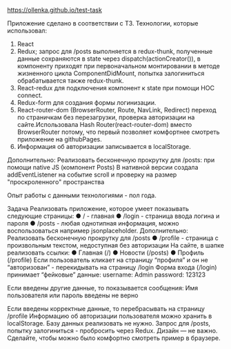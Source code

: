 https://ollenka.github.io/test-task

Приложение сделано в соответствии с ТЗ.
Технологии, которые использовал: 
1) React 
2) Redux; запрос для /posts выполняется в redux-thunk, полученные данные сохраняются в state через 
dispatch(actionCreator()), в компоненту приходят при первоначальном монтировании в методе жизненного 
цикла ComponentDidMount, попытка залогиниться обрабатывается также redux-thunk.
3) React-redux для подключения компонент к state при помощи HOC connect.
4) Redux-form для создания формы логинизации.
5) React-router-dom (BrowserRouter, Route, NavLink, Redirect) переход по страничкам без перезагрузки,
проверка авторизации на сайте.Использовала Hash Router(react-router-dom) вместо BrowserRouter потому, что первый позволяет комфортнее смотреть 
приложение на githubPages.
6) Информация об авторизации записывается в localStorage.

Дополнительно: Реализовать бесконечную прокрутку для /posts: при помощи native JS (компонент Posts)
В нативной версии создала addEventListener на событие scroll и проверку на размер "проскроленного" пространства

Опыт работы с данными технологиями - пол года.

Задача
Реализовать приложение, которое умеет показывать следующие страницы:
●	/ - главная
●	/login - страница ввода логина и пароля
●	/posts - любая однотипная информация, можно воспользоваться например jsonplaceholder. Дополнительно: Реализовать бесконечную прокрутку для /posts
●	/profile - страница с произвольным текстом, недоступная без авторизации
На сайте, в шапке реализовать ссылки:
●	Главная (/)
●	Новости (/posts)
●	Профиль (/profile)
Если пользователь кликает на страницу “профиля” и он не “авторизован” - перекидывать на страницу /login
Форма входа (/login) принимает “фейковые” данные:
username: Admin
password: 123123 

Если введены другие данные, то показывается сообщения:
Имя пользователя или пароль введены не верно 

Если введены корректные данные, то перебрасывать на страницу /profile
Информацию об авторизации пользователя можно хранить в localStorage. Базу данных реализовать не нужно.
Запрос для /posts, попытку залогиниться - пробросить через Redux.
Дизайн — не важно. Сделайте, чтобы можно было комфортно смотреть пример в браузере.